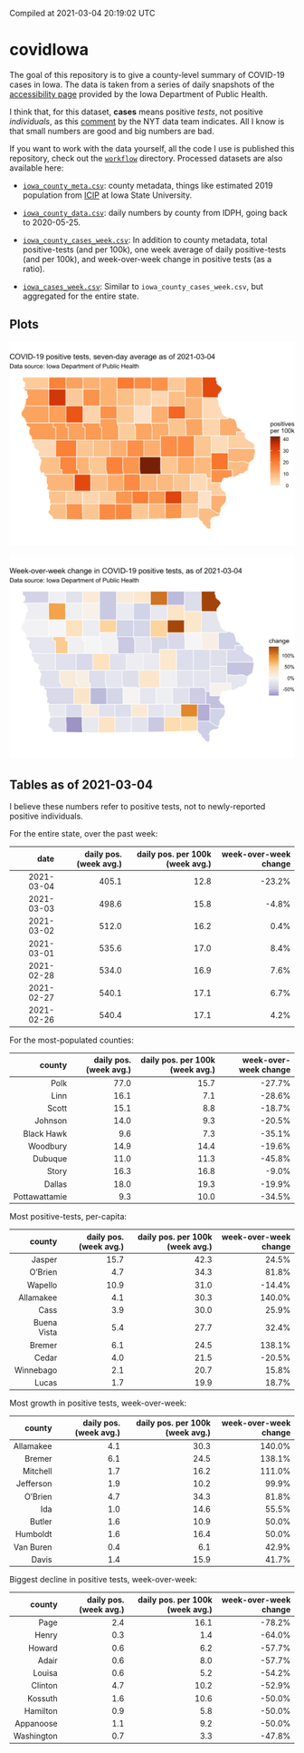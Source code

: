 Compiled at 2021-03-04 20:19:02 UTC

<!-- README.md is generated from README.Rmd. Please edit that file -->

# covidIowa

<!-- badges: start -->

<!-- badges: end -->

The goal of this repository is to give a county-level summary of
COVID-19 cases in Iowa. The data is taken from a series of daily
snapshots of the [accessibility
page](https://coronavirus.iowa.gov/pages/access) provided by the Iowa
Department of Public Health.

I think that, for this dataset, **cases** means positive *tests*, not
positive *individuals*, as this
[comment](https://github.com/nytimes/covid-19-data/issues/546#issuecomment-784247266)
by the NYT data team indicates. All I know is that small numbers are
good and big numbers are bad.

If you want to work with the data yourself, all the code I use is
published this repository, check out the [`workflow`](workflow)
directory. Processed datasets are also available here:

  - [`iowa_county_meta.csv`](https://github.com/ijlyttle/covidIowa/blob/master/workflow/data/99-publish/iowa_county_meta.csv):
    county metadata, things like estimated 2019 population from
    [ICIP](https://www.icip.iastate.edu/tables/population/counties-estimates)
    at Iowa State University.

  - [`iowa_county_data.csv`](https://github.com/ijlyttle/covidIowa/blob/master/workflow/data/99-publish/iowa_county_data.csv):
    daily numbers by county from IDPH, going back to 2020-05-25.

  - [`iowa_county_cases_week.csv`](https://github.com/ijlyttle/covidIowa/blob/master/workflow/data/99-publish/iowa_county_data.csv):
    In addition to county metadata, total positive-tests (and per 100k),
    one week average of daily positive-tests (and per 100k), and
    week-over-week change in positive tests (as a ratio).

  - [`iowa_cases_week.csv`](https://github.com/ijlyttle/covidIowa/blob/master/workflow/data/99-publish/iowa_county_data.csv):
    Similar to `iowa_county_cases_week.csv`, but aggregated for the
    entire state.

## Plots

![](workflow/data/99-publish/iowa_cases.png)

![](workflow/data/99-publish/iowa_change.png)

## Tables as of 2021-03-04

I believe these numbers refer to positive tests, not to newly-reported
positive individuals.

For the entire state, over the past week:

|       date | daily pos. (week avg.) | daily pos. per 100k (week avg.) | week-over-week change |
| ---------: | ---------------------: | ------------------------------: | --------------------: |
| 2021-03-04 |                  405.1 |                            12.8 |               \-23.2% |
| 2021-03-03 |                  498.6 |                            15.8 |                \-4.8% |
| 2021-03-02 |                  512.0 |                            16.2 |                  0.4% |
| 2021-03-01 |                  535.6 |                            17.0 |                  8.4% |
| 2021-02-28 |                  534.0 |                            16.9 |                  7.6% |
| 2021-02-27 |                  540.1 |                            17.1 |                  6.7% |
| 2021-02-26 |                  540.4 |                            17.1 |                  4.2% |

For the most-populated counties:

|        county | daily pos. (week avg.) | daily pos. per 100k (week avg.) | week-over-week change |
| ------------: | ---------------------: | ------------------------------: | --------------------: |
|          Polk |                   77.0 |                            15.7 |               \-27.7% |
|          Linn |                   16.1 |                             7.1 |               \-28.6% |
|         Scott |                   15.1 |                             8.8 |               \-18.7% |
|       Johnson |                   14.0 |                             9.3 |               \-20.5% |
|    Black Hawk |                    9.6 |                             7.3 |               \-35.1% |
|      Woodbury |                   14.9 |                            14.4 |               \-19.6% |
|       Dubuque |                   11.0 |                            11.3 |               \-45.8% |
|         Story |                   16.3 |                            16.8 |                \-9.0% |
|        Dallas |                   18.0 |                            19.3 |               \-19.9% |
| Pottawattamie |                    9.3 |                            10.0 |               \-34.5% |

Most positive-tests, per-capita:

|      county | daily pos. (week avg.) | daily pos. per 100k (week avg.) | week-over-week change |
| ----------: | ---------------------: | ------------------------------: | --------------------: |
|      Jasper |                   15.7 |                            42.3 |                 24.5% |
|     O’Brien |                    4.7 |                            34.3 |                 81.8% |
|     Wapello |                   10.9 |                            31.0 |               \-14.4% |
|   Allamakee |                    4.1 |                            30.3 |                140.0% |
|        Cass |                    3.9 |                            30.0 |                 25.9% |
| Buena Vista |                    5.4 |                            27.7 |                 32.4% |
|      Bremer |                    6.1 |                            24.5 |                138.1% |
|       Cedar |                    4.0 |                            21.5 |               \-20.5% |
|   Winnebago |                    2.1 |                            20.7 |                 15.8% |
|       Lucas |                    1.7 |                            19.9 |                 18.7% |

Most growth in positive tests, week-over-week:

|    county | daily pos. (week avg.) | daily pos. per 100k (week avg.) | week-over-week change |
| --------: | ---------------------: | ------------------------------: | --------------------: |
| Allamakee |                    4.1 |                            30.3 |                140.0% |
|    Bremer |                    6.1 |                            24.5 |                138.1% |
|  Mitchell |                    1.7 |                            16.2 |                111.0% |
| Jefferson |                    1.9 |                            10.2 |                 99.9% |
|   O’Brien |                    4.7 |                            34.3 |                 81.8% |
|       Ida |                    1.0 |                            14.6 |                 55.5% |
|    Butler |                    1.6 |                            10.9 |                 50.0% |
|  Humboldt |                    1.6 |                            16.4 |                 50.0% |
| Van Buren |                    0.4 |                             6.1 |                 42.9% |
|     Davis |                    1.4 |                            15.9 |                 41.7% |

Biggest decline in positive tests, week-over-week:

|     county | daily pos. (week avg.) | daily pos. per 100k (week avg.) | week-over-week change |
| ---------: | ---------------------: | ------------------------------: | --------------------: |
|       Page |                    2.4 |                            16.1 |               \-78.2% |
|      Henry |                    0.3 |                             1.4 |               \-64.0% |
|     Howard |                    0.6 |                             6.2 |               \-57.7% |
|      Adair |                    0.6 |                             8.0 |               \-57.7% |
|     Louisa |                    0.6 |                             5.2 |               \-54.2% |
|    Clinton |                    4.7 |                            10.2 |               \-52.9% |
|    Kossuth |                    1.6 |                            10.6 |               \-50.0% |
|   Hamilton |                    0.9 |                             5.8 |               \-50.0% |
|  Appanoose |                    1.1 |                             9.2 |               \-50.0% |
| Washington |                    0.7 |                             3.3 |               \-47.8% |
